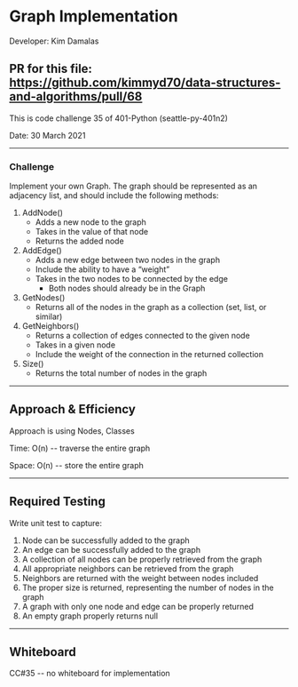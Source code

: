 # Graph Implementation

Developer: Kim Damalas

## PR for this file: https://github.com/kimmyd70/data-structures-and-algorithms/pull/68

This is code challenge 35 of 401-Python (seattle-py-401n2)

Date: 30 March 2021
____________________
### Challenge 

Implement your own Graph. The graph should be represented as an adjacency list, and should include the following methods:

1.  AddNode()
    - Adds a new node to the graph
    - Takes in the value of that node
    - Returns the added node
2.  AddEdge()
    - Adds a new edge between two nodes in the graph
    - Include the ability to have a “weight”
    - Takes in the two nodes to be connected by the edge
        - Both nodes should already be in the Graph
3. GetNodes()
    - Returns all of the nodes in the graph as a collection (set, list, or similar)
4. GetNeighbors()
    - Returns a collection of edges connected to the given node
    - Takes in a given node
    - Include the weight of the connection in the returned collection
5. Size()
    - Returns the total number of nodes in the graph

____________

## Approach & Efficiency

Approach is using Nodes, Classes


Time:   O(n) -- traverse the entire graph 

Space:  O(n) -- store the entire graph

_____________
## Required Testing

Write unit test to capture:
1. Node can be successfully added to the graph
2. An edge can be successfully added to the graph
3. A collection of all nodes can be properly retrieved from the graph
4. All appropriate neighbors can be retrieved from the graph
5. Neighbors are returned with the weight between nodes included
6. The proper size is returned, representing the number of nodes in the graph
7. A graph with only one node and edge can be properly returned
8. An empty graph properly returns null
_________________

## Whiteboard

CC#35 -- no whiteboard for implementation

